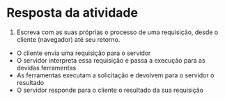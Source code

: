 # Resposta da atividade

1) Escreva com as suas próprias o processo de uma requisição, desde o cliente
(navegador) até seu retorno.

* O cliente envia uma requisição para o servidor
* O servidor interpreta essa requisição e passa a execução para as devidas ferramentas
* As ferramentas executam a solicitação e devolvem para o servidor o resultado
* O servidor responde para o cliente o resultado da sua requisição


